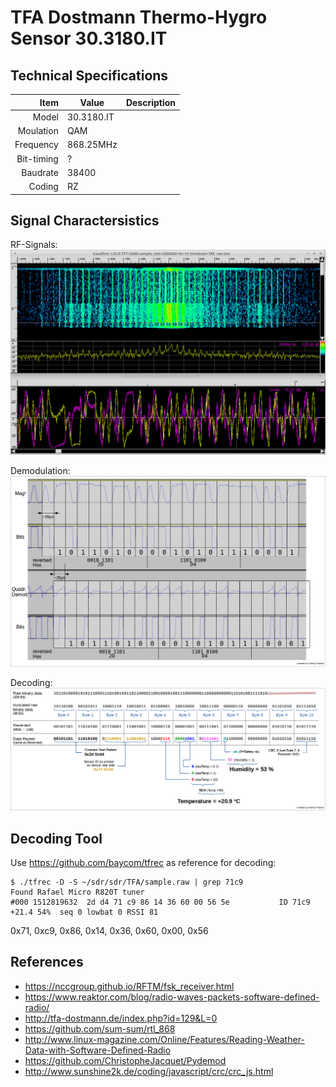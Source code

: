 # TFA Dostmann Thermo-Hygro Sensor 30.3180.IT


## Technical Specifications
Item | Value | Description
-------------: | ------------- | :-------------
Model | 30.3180.IT
Moulation | QAM
Frequency  | 868.25MHz |
Bit-timing | ? |
Baudrate | 38400 |
Coding | RZ |

## Signal Charactersistics

RF-Signals:
![RF-Signal](docs/rf_signals.png)

Demodulation:
![Demodulation](docs/Demodulation_Description.png)

Decoding:
![Decoding](docs/Decoding_Description.png)

## Decoding Tool
Use https://github.com/baycom/tfrec as reference for decoding:

```
$ ./tfrec -D -S ~/sdr/sdr/TFA/sample.raw | grep 71c9
Found Rafael Micro R820T tuner
#000 1512819632  2d d4 71 c9 86 14 36 60 00 56 5e           ID 71c9 +21.4 54%  seq 0 lowbat 0 RSSI 81
```

0x71, 0xc9, 0x86, 0x14, 0x36, 0x60, 0x00, 0x56


## References
* https://nccgroup.github.io/RFTM/fsk_receiver.html
* https://www.reaktor.com/blog/radio-waves-packets-software-defined-radio/
* http://tfa-dostmann.de/index.php?id=129&L=0
* https://github.com/sum-sum/rtl_868
* http://www.linux-magazine.com/Online/Features/Reading-Weather-Data-with-Software-Defined-Radio
* https://github.com/ChristopheJacquet/Pydemod
* http://www.sunshine2k.de/coding/javascript/crc/crc_js.html




